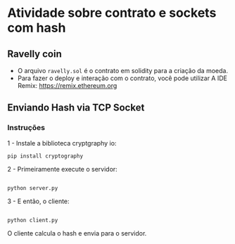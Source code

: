 # Atividade sobre contrato e sockets com hash

## Ravelly coin
* O arquivo `ravelly.sol` é o contrato em solidity para a criação da moeda.
* Para fazer o deploy e interação com o contrato, você pode utilizar A IDE Remix: https://remix.ethereum.org 

## Enviando Hash via TCP Socket
### Instruções
1 - Instale a biblioteca cryptgraphy io:
``` console
pip install cryptography
```
2 - Primeiramente execute o servidor:

``` console

python server.py
```

3 - E então, o cliente:
``` console

python client.py
```
O cliente calcula o hash e envia para o servidor.
